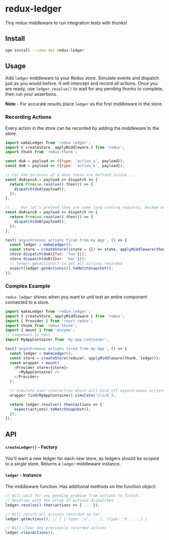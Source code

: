 # redux-ledger

Tiny redux middleware to run integration tests with thunks!

## Install

```bash
npm install --save-dev redux-ledger
```

## Usage

Add `ledger` middleware to your Redux store. Simulate events and dispatch
just as you would before. It will intercept and record _all_ actions. Once you
are ready, use `ledger.resolve()` to wait for any pending
thunks to complete, then run your assertions.

**Note** - For accurate results place `ledger` as the first middleware in the store.

### Recording Actions

Every action in the store can be recorded by adding the middleware to the store.

```js
import makeLedger from 'redux-ledger';
import { createStore, applyMiddleware } from 'redux';
import thunk from 'redux-thunk';

const doA = payload => ({type: 'action_a', payload});
const doB = payload => ({type: 'action_b', payload});

// For the purposes of a demo these are defined inline ...
const doAsyncA = payload => dispatch => {
  return Promise.resolve().then(() => {
    dispatch(doA(payload));
  });
};

// ... but let's pretend they are some long running requests, mocked or not
const doAsyncB = payload => dispatch => {
  return Promise.resolve().then(() => {
    dispatch(doB(payload));
  });
};

test('asynchronous actions fired from my App', () => {
  const ledger = makeLedger();
  const store = createStore((state = {}) => state, applyMiddleware(thunk, ledger));
  store.dispatch(doA({foo: 'foo'}));
  store.dispatch(doB({bar: 'bar'}));
  // ledger.getActions() to get all actions recorded
  expect(ledger.getActions()).toMatchSnapshot();
});
```

### Complex Example

`redux-ledger` shines when you want to unit test an entire component connected to
a store.

```js
import makeLedger from 'redux-ledger';
import { createStore, applyMiddleware } from 'redux';
import { Provider } from 'react-redux';
import thunk from 'redux-thunk';
import { mount } from 'enzyme';
// Component to test
import MyAppContainer from 'my-app-container';

test('asynchronous actions fired from my App', () => {
  const ledger = makeLedger();
  const store = createStore(reducer, applyMiddleware(thunk, ledger));
  const wrapper = mount(
    <Provider store={store}>
      <MyAppContainer />
    </Provider>
  );

  // Simulate user interaction which will kick off asynchronous actions
  wrapper.find(MyAppContainer).simulate('click');

  return ledger.resolve().then(actions => {
    expect(actions).toMatchSnapshot();
  });
});

```

## API

#### `createLedger()` - Factory

You'll want a new ledger for each new store, as ledgers should
be scoped to a single store. Returns a `ledger` middleware instance.

#### `ledger` - Instance

The middleware function. Has additional methods on the function object:

```js
// Will wait for any pending promise from actions to finish.
// Resolves with the array of actions dispatched
ledger.resolve().then(actions => { ... });

// Will return all actions recorded so far
ledger.getActions(); // [ { type: 'a', ...}, {type: 'b', ...} ]

// Will clear any previously recorded actions
ledger.clearActions();
```

